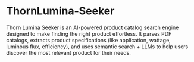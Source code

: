 # ThornLumina-Seeker
Thorn Lumina Seeker is an AI-powered product catalog search engine designed to make finding the right product effortless. It parses PDF catalogs, extracts product specifications (like application, wattage, luminous flux, efficiency), and uses semantic search + LLMs to help users discover the most relevant product for their needs.
